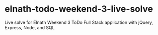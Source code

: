 # elnath-todo-weekend-3-live-solve
Live solve for Elnath Weekend 3 ToDo Full Stack application with jQuery, Express, Node, and SQL

